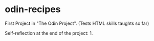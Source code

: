 # odin-recipes
First Project in "The Odin Project". (Tests HTML skills taughts so far)

Self-reflection at the end of the project:
1. 
